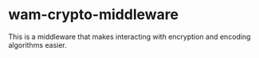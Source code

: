 # wam-crypto-middleware
This is a middleware that makes interacting with encryption and encoding algorithms easier.
